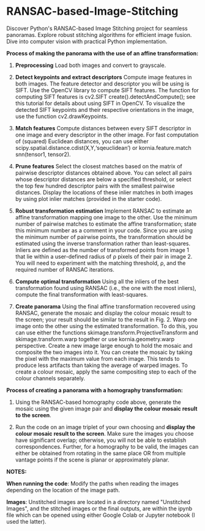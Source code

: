 # RANSAC-based-Image-Stitching
Discover Python's RANSAC-based Image Stitching project for seamless panoramas. Explore robust stitching algorithms for efficient image fusion. Dive into computer vision with practical Python implementation.


**Process of making the panorama with the use of an affine transformation:**
1. **Preprocessing** Load both images and convert to grayscale.

2. **Detect keypoints and extract descriptors** Compute image features in both images. The feature detector and descriptor you will be using is SIFT. Use the OpenCV library to compute SIFT features. The function for computing SIFT features is cv2.SIFT create().detectAndCompute(); see this tutorial for details about using SIFT in OpenCV. To visualize the detected SIFT keypoints and their respective orientations in the image, use the function cv2.drawKeypoints.

3. **Match features** Compute distances between every SIFT descriptor in one image and every descriptor in the other image. For fast computation of (squared) Euclidean distances, you can use either scipy.spatial.distance.cdist(X,Y,‘sqeuclidean’) or kornia.feature.match snn(tensor1, tensor2).

4. **Prune features** Select the closest matches based on the matrix of pairwise descriptor distances obtained above. You can select all pairs whose descriptor distances are below a specified threshold, or select the top few hundred descriptor pairs with the smallest pairwise distances. Display the locations of these inlier matches in both images by using plot inlier matches (provided in the starter code).

5. **Robust transformation estimation** Implement RANSAC to estimate an affine transformation mapping one image to the other. Use the minimum number of pairwise matches to estimate the affine transformation; state this minimum number as a comment in your code. Since you are using the minimum number of pairwise points, the transformation should be estimated using the inverse transformation rather than least-squares. Inliers are defined as the number of transformed points from image 1 that lie within a user-defined radius of ρ pixels of their pair in image 2. You will need to experiment with the matching threshold, ρ, and the required number of RANSAC iterations.

6. **Compute optimal transformation** Using all the inliers of the best transformation found using RANSAC (i.e., the one with the most inliers), compute the final transformation with least-squares.

7. **Create panorama** Using the final affine transformation recovered using RANSAC, generate the mosaic and display the colour mosaic result to the screen; your result should be similar to the result in Fig. 2. Warp one image onto the other using the estimated transformation. To do this, you can use either the functions skimage.transform.ProjectiveTransform and skimage.transform.warp together or use kornia.geometry.warp perspective. Create a new image large enough to hold the mosaic and composite the two images into it. You can create the mosaic by taking the pixel with the maximum value from
each image. This tends to produce less artifacts than taking the average of warped images. To create a colour mosaic, apply the same compositing step to each of the colour channels separately.



**Process of creating a panorama with a homography transformation:**
1. Using the RANSAC-based homography code above, generate the mosaic using the given image pair and **display the colour mosaic result to the screen**.
  
2. Run the code on an image triplet of your own choosing and **display the colour mosaic result to the screen**. Make sure the images you choose have significant overlap; otherwise, you will not be able to establish correspondences. Further, for a homography to be valid, the images can either be obtained from rotating in the same place OR from multiple vantage points if the scene is planar or approximately planar.


**NOTES:**

**When running the code**: Modify the paths when reading the images depending on the location of the image path.

**Images**: Unstitched images are located in a directory named "Unstitched Images", and the stitched images or the final outputs, are within the ipynb file which can be opened using either Google Colab or Jupyter notebook (I used the latter).

